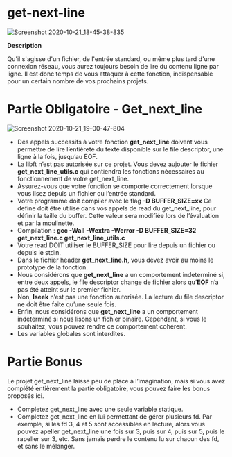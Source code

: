 # get-next-line

![Screenshot 2020-10-21_18-45-38-835](https://user-images.githubusercontent.com/45235527/96751780-e4a25780-13cd-11eb-9d06-aa687ff25143.png)

<strong>Description</strong>

Qu'il s'agisse d'un fichier, de l'entrée standard, ou même plus tard d'une connexion réseau, vous aurez 
toujours besoin de lire du contenu ligne par ligne. Il est donc temps de vous attaquer à cette fonction, 
indispensable pour un certain nombre de vos prochains projets.


# Partie Obligatoire - Get_next_line

![Screenshot 2020-10-21_19-00-47-804](https://user-images.githubusercontent.com/45235527/96753205-d0f7f080-13cf-11eb-9730-1a2309c69664.png)

- Des appels successifs à votre fonction <strong>get_next_line</strong> doivent vous permettre de
lire l’entièreté du texte disponible sur le file descriptor, une ligne à la fois, jusqu’au
EOF.
- La libft n’est pas autorisée sur ce projet. Vous devez aujouter le fichier <strong>get_next_line_utils.c</strong>
qui contiendra les fonctions nécessaires au fonctionnement de votre get_next_line.
- Assurez-vous que votre fonction se comporte correctement lorsque vous lisez depuis
un fichier ou l’entrée standard.
- Votre programme doit compiler avec le flag <strong>-D BUFFER_SIZE=xx</strong> Ce define doit
être utilisé dans vos appels de read du get_next_line, pour définir la taille du
buffer. Cette valeur sera modifiée lors de l’évaluation et par la moulinette.
- Compilation : <strong>gcc -Wall -Wextra -Werror -D BUFFER_SIZE=32 get_next_line.c
get_next_line_utils.c</strong>
- Votre read DOIT utiliser le BUFFER_SIZE pour lire depuis un fichier ou depuis
le stdin.
- Dans le fichier header <strong>get_next_line.h</strong>, vous devez avoir au moins le prototype
de la fonction.
- Nous considérons que <strong>get_next_line</strong> a un comportement indeterminé si, entre
deux appels, le file descriptor change de fichier alors qu’<strong>EOF</strong> n’a pas été atteint
sur le premier fichier.
- Non, <strong>lseek</strong> n’est pas une fonction autorisée. La lecture du file descriptor ne doit
être faite qu’une seule fois.
- Enfin, nous considérons que <strong>get_next_line</strong> a un comportement indeterminé si
nous lisons un fichier binaire. Cependant, si vous le souhaitez, vous pouvez rendre
ce comportement cohérent.
- Les variables globales sont interdites.


# Partie Bonus

Le projet get_next_line laisse peu de place à l’imagination, mais si vous avez complété 
entièrement la partie obligatoire, vous pouvez faire les bonus proposés ici.

- Completez get_next_line avec une seule variable statique.
- Completez get_next_line en lui permettant de gérer plusieurs fd. Par exemple, si
les fd 3, 4 et 5 sont accessibles en lecture, alors vous pouvez apeller get_next_line
une fois sur 3, puis sur 4, puis sur 5, puis le rapeller sur 3, etc. Sans jamais perdre
le contenu lu sur chacun des fd, et sans le mélanger.
